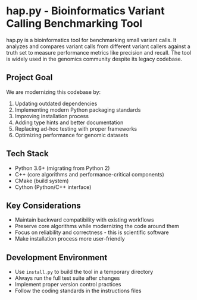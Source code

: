 # hap.py - Bioinformatics Variant Calling Benchmarking Tool

hap.py is a bioinformatics tool for benchmarking small variant calls. It analyzes and compares variant calls from different variant callers against a truth set to measure performance metrics like precision and recall. The tool is widely used in the genomics community despite its legacy codebase.

## Project Goal

We are modernizing this codebase by:

1. Updating outdated dependencies
1. Implementing modern Python packaging standards
1. Improving installation process
1. Adding type hints and better documentation
1. Replacing ad-hoc testing with proper frameworks
1. Optimizing performance for genomic datasets

## Tech Stack

- Python 3.6+ (migrating from Python 2)
- C++ (core algorithms and performance-critical components)
- CMake (build system)
- Cython (Python/C++ interface)

## Key Considerations

- Maintain backward compatibility with existing workflows
- Preserve core algorithms while modernizing the code around them
- Focus on reliability and correctness - this is scientific software
- Make installation process more user-friendly

## Development Environment

- Use `install.py` to build the tool in a temporary directory
- Always run the full test suite after changes
- Implement proper version control practices
- Follow the coding standards in the instructions files
